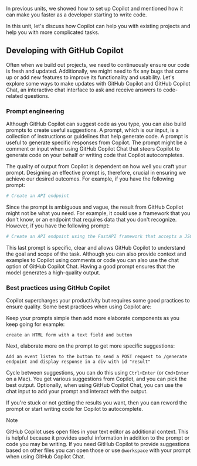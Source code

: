 
In previous units, we showed how to set up Copilot and mentioned how it can make you faster as a developer starting to write code.

In this unit, let's discuss how Copilot can help you with existing projects and help you with more complicated tasks.

## Developing with GitHub Copilot

Often when we build out projects, we need to continuously ensure our code is fresh and updated. Additionally, we might need to fix any bugs that come up or add new features to improve its functionality and usability. Let's explore some ways to make updates with GitHub Copilot and GitHub Copilot Chat, an interactive chat interface to ask and receive answers to code-related questions.

### Prompt engineering

Although GitHub Copilot can suggest code as you type, you can also build prompts to create useful suggestions. A prompt, which is our input, is a collection of instructions or guidelines that help generate code. A prompt is useful to generate specific responses from Copilot. The prompt might be a comment or input when using GitHub Copilot Chat that steers Copilot to generate code on your behalf or writing code that Copilot autocompletes.

The quality of output from Copilot is dependent on how well you craft your prompt. Designing an effective prompt is, therefore, crucial in ensuring we achieve our desired outcomes. For example, if you have the following prompt:

```python
# Create an API endpoint
```

Since the prompt is ambiguous and vague, the result from GitHub Copilot might not be what you need. For example, it could use a framework that you don't know, or an endpoint that requires data that you don't recognize. However, if you have the following prompt:

```python
# Create an API endpoint using the FastAPI framework that accepts a JSON payload in a POST request
```

This last prompt is specific, clear and allows GitHub Copilot to understand the goal and scope of the task. Although you can also provide context and examples to Copilot using comments or code you can also use the chat option of GitHub Copilot Chat. Having a good prompt ensures that the model generates a high-quality output.

### Best practices using GitHub Copilot

Copilot supercharges your productivity but requires some good practices to ensure quality. Some best practices when using Copilot are:

Keep your prompts simple then add more elaborate components as you keep going for example:

```text
create an HTML form with a text field and button
```
Next, elaborate more on the prompt to get more specific suggestions:

```text
Add an event listen to the button to send a POST request to /generate endpoint and display response in a div with id "result"
```

Cycle between suggestions, you can do this using `Ctrl+Enter` (or `Cmd+Enter` on a Mac). You get various suggestions from Copilot, and you can pick the best output. Optionally, when using GitHub Copilot Chat, you can use the chat input to add your prompt and interact with the output.

If you're stuck or not getting the results you want, then you can reword the prompt or start writing code for Copilot to autocomplete.

>[!Note]
> GitHub Copilot uses open files in your text editor as additional context. This is helpful because it provides useful information in addition to the prompt or code you may be writing. If you need GitHub Copilot to provide suggestions based on other files you can open those or use `@workspace` with your prompt when using GitHub Copilot Chat.
